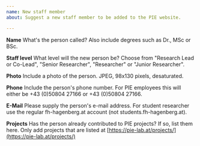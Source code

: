 ```yaml
---
name: New staff member
about: Suggest a new staff member to be added to the PIE website.

---
```


**Name**
What's the person called? Also include degrees such as Dr., MSc or BSc.

**Staff level**
What level will the new person be? Choose from "Research Lead or Co-Lead", "Senior Researcher", "Researcher" or "Junior Researcher".

**Photo**
Include a photo of the person. JPEG, 98x130 pixels, desaturated.

**Phone**
Include the person's phone number. For PIE employees this will either be +43 (0)50804 27166 or +43 (0)50804 27166.

**E-Mail**
Please supply the person's e-mail address. For student researcher use the regular fh-hagenberg.at account (not students.fh-hagenberg.at).

**Projects**
Has the person already contributed to PIE projects? If so, list them here. Only add projects that are listed at [https://pie-lab.at/projects/](https://pie-lab.at/projects/)

